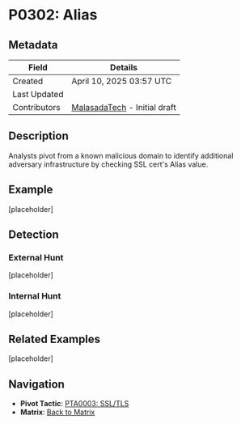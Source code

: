 # P0302: Alias

## Metadata
| Field          | Details                                      |
|----------------|----------------------------------------------|
| Created        | April 10, 2025 03:57 UTC                    |
| Last Updated   |                     |
| Contributors   | [MalasadaTech](../contributors.md#malasadatech) - Initial draft |

## Description
Analysts pivot from a known malicious domain to identify additional adversary infrastructure by checking SSL cert's Alias value.

## Example
[placeholder]

## Detection

### External Hunt
[placeholder]

### Internal Hunt
[placeholder]

## Related Examples
[placeholder]

## Navigation
- **Pivot Tactic**: [PTA0003: SSL/TLS](../pivot-tactics/PTA0003/main.md)
- **Matrix**: [Back to Matrix](../matrix.md)